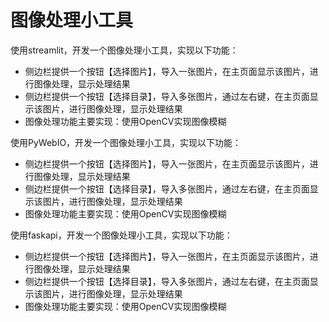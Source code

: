 # 图像处理小工具
使用streamlit，开发一个图像处理小工具，实现以下功能：
- 侧边栏提供一个按钮【选择图片】，导入一张图片，在主页面显示该图片，进行图像处理，显示处理结果
- 侧边栏提供一个按钮【选择目录】，导入多张图片，通过左右键，在主页面显示该图片，进行图像处理，显示处理结果
- 图像处理功能主要实现：使用OpenCV实现图像模糊


使用PyWebIO，开发一个图像处理小工具，实现以下功能：
- 侧边栏提供一个按钮【选择图片】，导入一张图片，在主页面显示该图片，进行图像处理，显示处理结果
- 侧边栏提供一个按钮【选择目录】，导入多张图片，通过左右键，在主页面显示该图片，进行图像处理，显示处理结果
- 图像处理功能主要实现：使用OpenCV实现图像模糊


使用faskapi，开发一个图像处理小工具，实现以下功能：
- 侧边栏提供一个按钮【选择图片】，导入一张图片，在主页面显示该图片，进行图像处理，显示处理结果
- 侧边栏提供一个按钮【选择目录】，导入多张图片，通过左右键，在主页面显示该图片，进行图像处理，显示处理结果
- 图像处理功能主要实现：使用OpenCV实现图像模糊